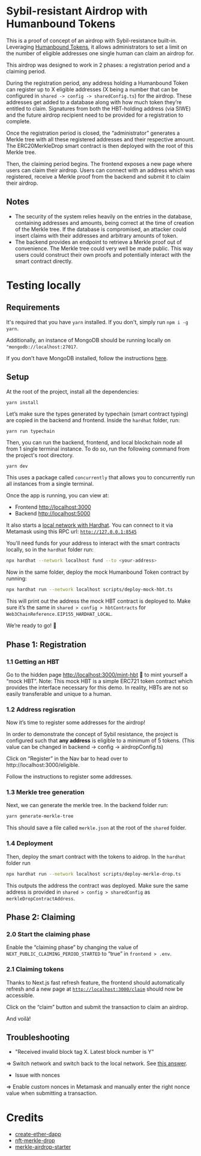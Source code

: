 # Sybil-resistant Airdrop with Humanbound Tokens

This is a proof of concept of an airdrop with Sybil-resistance built-in. Leveraging [Humanbound Tokens](https://humanbound.xyz/), it 
allows administrators to set a limit on the number of eligible addresses one single human can claim an airdrop for.

This airdrop was designed to work in 2 phases: a registration period and a claiming period.

During the registration period, any address holding a Humanbound Token can register up to X eligible addresses (X being a number that can be configured in `shared -> config -> sharedConfig.ts`) for the airdrop. These addresses get added to a database along with how much token they’re entitled to claim. Signatures from both the HBT-holding address (via SIWE) and the future airdrop recipient need to be provided for a registration to complete.

Once the registration period is closed, the “administrator” generates a Merkle tree with all these registered addresses and their respective amount. The ERC20MerkleDrop smart contract is then deployed with the root of this Merkle tree.

Then, the claiming period begins. The frontend exposes a new page where users can claim their airdrop. Users can connect with an address which was registered, receive a Merkle proof from the backend and submit it to claim their airdrop.

## Notes

- The security of the system relies heavily on the entries in the database, containing addresses and amounts, being correct at the time of creation of the Merkle tree. 
  If the database is compromised, an attacker could insert claims with their addresses and arbitrary amounts of token. 
- The backend provides an endpoint to retrieve a Merkle proof out of convenience. The Merkle tree could very well be made public. This way users could construct their own proofs and potentially interact with the smart contract directly.

# Testing locally

## Requirements

It's required that you have `yarn` installed. If you don't, simply run `npm i -g yarn`.

Additionally, an instance of MongoDB should be running locally on `"mongodb://localhost:27017`.

If you don't have MongoDB installed, follow the instructions [here](https://www.mongodb.com/docs/manual/installation/).

## Setup

At the root of the project, install all the dependencies:

```
yarn install
```

Let’s make sure the types generated by typechain (smart contract typing) are copied in the backend and frontend. Inside the `hardhat` folder, run:

```solidity
yarn run typechain
```

Then, you can run the backend, frontend, and local blockchain node all from 1 single terminal instance.
To do so, run the following command from the project's root directory.

```bash
yarn dev
```

This uses a package called `concurrently` that allows you to concurrently run all instances from a single terminal.

Once the app is running, you can view at:

- Frontend [http://localhost:3000](http://localhost:3000/)
- Backend [http://localhost:5000](http://localhost:5000/)

It also starts a [local network with Hardhat](https://hardhat.org/hardhat-network/docs/overview). You can connect to it via Metamask using this RPC url: [`http://127.0.0.1:8545`](http://127.0.0.1:8545/)

You'll need funds for your address to interact with the smart contracts locally, so in the `hardhat` folder run:

```bash
npx hardhat --network localhost fund --to <your-address>
```

Now in the same folder, deploy the mock Humanbound Token contract by running:

```bash
npx hardhat run --network localhost scripts/deploy-mock-hbt.ts
```

This will print out the address the mock HBT contract is deployed to. Make sure it’s the same in `shared > config > hbtContracts` for `Web3ChainReference.EIP155_HARDHAT_LOCAL`.

We’re ready to go! 🚀

## Phase 1: Registration 

### 1.1 Getting an HBT

Go to the hidden page [http://localhost:3000/mint-hbt](http://localhost:3000/mint-hbt) 🤫  to mint yourself a “mock HBT”.
Note: This mock HBT is a simple ERC721 token contract which provides the interface necessary for this demo. In reality, HBTs are not so easily transferable and unique to a human.

### 1.2 Address regisration

Now it’s time to register some addresses for the airdrop!

In order to demonstrate the concept of Sybil resistance, the project is configured such that **any address** is eligible to a minimum of  5 tokens. (This value can be changed in backend → config → airdropConfig.ts)

Click on “Register” in the Nav bar to head over to http://localhost:3000/eligible.

Follow the instructions to register some addresses.

### 1.3 Merkle tree generation

Next, we can generate the merkle tree. In the backend folder run:

```bash
yarn generate-merkle-tree
```

This should save a file called `merkle.json` at the root of the `shared` folder.

### 1.4 Deployment

Then, deploy the smart contract with the tokens to aidrop. In the `hardhat` folder run

```bash
npx hardhat run --network localhost scripts/deploy-merkle-drop.ts
```

This outputs the address the contract was deployed. Make sure the same address is provided in `shared > config > sharedConfig` as `merkleDropContractAddress`.

## Phase 2: Claiming

### 2.0 Start the claiming phase

Enable the “claiming phase” by changing the value of `NEXT_PUBLIC_CLAIMING_PERIOD_STARTED` to “true” in `frontend > .env`.

### 2.1 Claiming tokens

Thanks to Next.js fast refresh feature, the frontend should automatically refresh and a new page at [`http://localhost:3000/claim`](http://localhost:3000/claim) should now be accessible.

Click on the “claim” button and submit the transaction to claim an airdrop.

And voilà!

## Troubleshooting

- "Received invalid block tag X. Latest block number is Y”

⇒ Switch network and switch back to the local network. See [this answer](https://ethereum.stackexchange.com/a/112214).

- Issue with nonces

⇒ Enable custom nonces in Metamask and manually enter the right nonce value when submitting a transaction.

# Credits

- [create-ether-dapp](https://github.com/adriandelgg/create-ether-dapp)
- [nft-merkle-drop](https://github.com/OpenZeppelin/workshops/tree/master/06-nft-merkle-drop)
- [merkle-airdrop-starter](https://github.com/Anish-Agnihotri/merkle-airdrop-starter)
